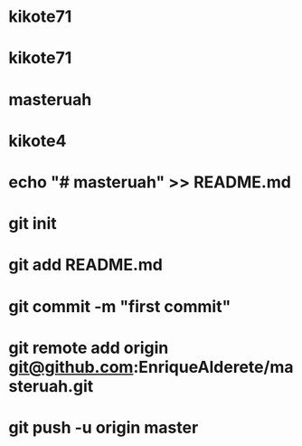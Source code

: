 # kikote71
# kikote71
# masteruah
# kikote4

# echo "# masteruah" >> README.md
# git init
# git add README.md
# git commit -m "first commit"
# git remote add origin git@github.com:EnriqueAlderete/masteruah.git
# git push -u origin master

